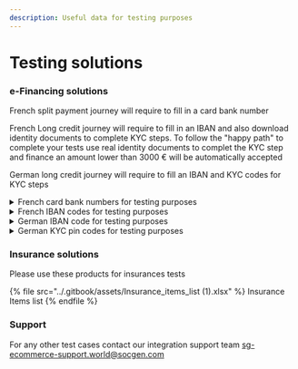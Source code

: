 ```yaml
---
description: Useful data for testing purposes
---
```


# Testing solutions

### e-Financing solutions

French split payment journey will require to fill in a card bank number

French Long credit journey will require to fill in an IBAN and also download identity documents to complete KYC steps. To follow the "happy path" to complete your tests use real identity documents to complet the KYC step and finance an amount lower than 3000 € will be automatically accepted

German long credit journey will require to fill an IBAN and KYC codes for KYC steps

<details>

<summary>French card bank numbers for testing purposes</summary>

* ACCEPTED (CB) - 5017 6791 1038 0400
* REFUSED (CB) - 5017 6791 1038 0900
* ACCEPTED (VISA) - 5017 6792 1000 0700
* REFUSED (VISA) - 5017 6792 1000 0200
* ACCEPTED (Mastercard) - 5017 6794 1000 0500
* REFUSED (Mastercard) - 5017 6794 1000 0000

</details>

<details>

<summary>French IBAN  codes for testing purposes</summary>

Test IBAN [https://fr.iban.com/testibans](https://fr.iban.com/testibans)&#x20;

</details>

<details>

<summary>German IBAN code for testing purposes</summary>

DE95100000000012305678

</details>

<details>

<summary>German KYC pin codes for testing purposes</summary>

**KYC pin codes**:\
\- for successful KYC use 123456\
\- for unsuccessful KYC use 654321&#x20;

**Important:** you have to type in a real mobile number to receive the final SMS for signature

</details>

### Insurance solutions

Please use these products for insurances tests

{% file src="../.gitbook/assets/Insurance_items_list (1).xlsx" %}
Insurance Items list
{% endfile %}

### Support

For any other test cases contact our integration support team [sg-ecommerce-support.world@socgen.com](mailto://sg-ecommerce-support.world@socgen.com)&#x20;
